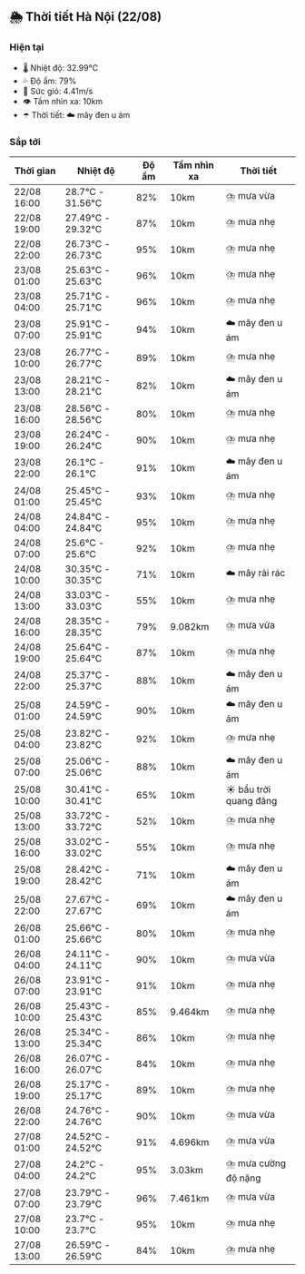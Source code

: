 ## 🌦️ Thời tiết Hà Nội (22/08)

### Hiện tại

- 🌡️ Nhiệt độ: 32.99℃
- 💦 Độ ẩm: 79%
- 💨 Sức gió: 4.41m/s
- 👁️ Tầm nhìn xa: 10km
- ☂️ Thời tiết: ☁️ mây đen u ám

### Sắp tới

| Thời gian | Nhiệt độ | Độ ẩm | Tầm nhìn xa | Thời tiết |
| --- | --- | --- | --- | --- |
| 22/08 16:00 | 28.7℃ - 31.56℃ | 82% | 10km | ⛈️ mưa vừa |
| 22/08 19:00 | 27.49℃ - 29.32℃ | 87% | 10km | ⛈️ mưa nhẹ |
| 22/08 22:00 | 26.73℃ - 26.73℃ | 95% | 10km | ⛈️ mưa nhẹ |
| 23/08 01:00 | 25.63℃ - 25.63℃ | 96% | 10km | ⛈️ mưa nhẹ |
| 23/08 04:00 | 25.71℃ - 25.71℃ | 96% | 10km | ⛈️ mưa nhẹ |
| 23/08 07:00 | 25.91℃ - 25.91℃ | 94% | 10km | ☁️ mây đen u ám |
| 23/08 10:00 | 26.77℃ - 26.77℃ | 89% | 10km | ⛈️ mưa nhẹ |
| 23/08 13:00 | 28.21℃ - 28.21℃ | 82% | 10km | ☁️ mây đen u ám |
| 23/08 16:00 | 28.56℃ - 28.56℃ | 80% | 10km | ⛈️ mưa nhẹ |
| 23/08 19:00 | 26.24℃ - 26.24℃ | 90% | 10km | ⛈️ mưa nhẹ |
| 23/08 22:00 | 26.1℃ - 26.1℃ | 91% | 10km | ☁️ mây đen u ám |
| 24/08 01:00 | 25.45℃ - 25.45℃ | 93% | 10km | ⛈️ mưa nhẹ |
| 24/08 04:00 | 24.84℃ - 24.84℃ | 95% | 10km | ⛈️ mưa nhẹ |
| 24/08 07:00 | 25.6℃ - 25.6℃ | 92% | 10km | ⛈️ mưa nhẹ |
| 24/08 10:00 | 30.35℃ - 30.35℃ | 71% | 10km | ☁️ mây rải rác |
| 24/08 13:00 | 33.03℃ - 33.03℃ | 55% | 10km | ⛈️ mưa nhẹ |
| 24/08 16:00 | 28.35℃ - 28.35℃ | 79% | 9.082km | ⛈️ mưa vừa |
| 24/08 19:00 | 25.64℃ - 25.64℃ | 87% | 10km | ⛈️ mưa nhẹ |
| 24/08 22:00 | 25.37℃ - 25.37℃ | 88% | 10km | ☁️ mây đen u ám |
| 25/08 01:00 | 24.59℃ - 24.59℃ | 90% | 10km | ☁️ mây đen u ám |
| 25/08 04:00 | 23.82℃ - 23.82℃ | 92% | 10km | ⛈️ mưa nhẹ |
| 25/08 07:00 | 25.06℃ - 25.06℃ | 88% | 10km | ☁️ mây đen u ám |
| 25/08 10:00 | 30.41℃ - 30.41℃ | 65% | 10km | ☀️ bầu trời quang đãng |
| 25/08 13:00 | 33.72℃ - 33.72℃ | 52% | 10km | ⛈️ mưa nhẹ |
| 25/08 16:00 | 33.02℃ - 33.02℃ | 55% | 10km | ⛈️ mưa nhẹ |
| 25/08 19:00 | 28.42℃ - 28.42℃ | 71% | 10km | ☁️ mây đen u ám |
| 25/08 22:00 | 27.67℃ - 27.67℃ | 69% | 10km | ☁️ mây đen u ám |
| 26/08 01:00 | 25.66℃ - 25.66℃ | 80% | 10km | ⛈️ mưa nhẹ |
| 26/08 04:00 | 24.11℃ - 24.11℃ | 90% | 10km | ⛈️ mưa vừa |
| 26/08 07:00 | 23.91℃ - 23.91℃ | 91% | 10km | ⛈️ mưa nhẹ |
| 26/08 10:00 | 25.43℃ - 25.43℃ | 85% | 9.464km | ⛈️ mưa nhẹ |
| 26/08 13:00 | 25.34℃ - 25.34℃ | 86% | 10km | ⛈️ mưa nhẹ |
| 26/08 16:00 | 26.07℃ - 26.07℃ | 84% | 10km | ⛈️ mưa nhẹ |
| 26/08 19:00 | 25.17℃ - 25.17℃ | 89% | 10km | ⛈️ mưa nhẹ |
| 26/08 22:00 | 24.76℃ - 24.76℃ | 90% | 10km | ⛈️ mưa vừa |
| 27/08 01:00 | 24.52℃ - 24.52℃ | 91% | 4.696km | ⛈️ mưa vừa |
| 27/08 04:00 | 24.2℃ - 24.2℃ | 95% | 3.03km | ⛈️ mưa cường độ nặng |
| 27/08 07:00 | 23.79℃ - 23.79℃ | 96% | 7.461km | ⛈️ mưa vừa |
| 27/08 10:00 | 23.7℃ - 23.7℃ | 95% | 10km | ⛈️ mưa nhẹ |
| 27/08 13:00 | 26.59℃ - 26.59℃ | 84% | 10km | ⛈️ mưa nhẹ |
